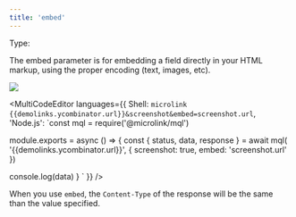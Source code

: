 ```yaml
---
title: 'embed'
--- 
```


Type: <Type children='<string>'/>

The embed parameter is for embedding a field directly in your HTML markup, using the proper encoding (text, images, etc).

![]({{demolinks.ycombinator.screenshot.url}})

<MultiCodeEditor languages={{
  Shell: `microlink {{demolinks.ycombinator.url}}&screenshot&embed=screenshot.url`,
  'Node.js': `const mql = require('@microlink/mql')
 
module.exports = async () => {
  const { status, data, response } = await mql(
    '{{demolinks.ycombinator.url}}', { 
      screenshot: true, 
      embed: 'screenshot.url' 
  })
    
 console.log(data)
}
  `
  }} 
/>

<Figcaption children='You can use dot notation to reference a nested data field of the payload.' />

When you use `embed`, the `Content-Type` of the response will be the same than the value specified.
